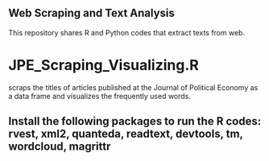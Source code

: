 Web Scraping and Text Analysis
---------------------------------------
This repository shares R and Python codes that extract texts from web. 


# JPE_Scraping_Visualizing.R 
scraps the titles of articles published at the Journal of Political Economy as a data frame and visualizes the frequently used words.


Install the following packages to run the R codes: rvest, xml2, quanteda, readtext, devtools, tm, wordcloud, magrittr
-------------------------------------
